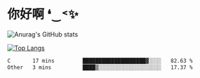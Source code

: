 # 你好啊 ❛‿˂✨

![Anurag's GitHub stats](https://github-readme-stats.vercel.app/api?username=ZombieFly&count_private=true&show_icons=true)

[![Top Langs](https://github-readme-stats.vercel.app/api/top-langs/?username=ZombieFly&layout=compact&count_private=true&hide=Ruby,makefile)](https://github.com/anuraghazra/github-readme-stats)

<!--START_SECTION:waka-->

```txt
C       17 mins         ████████████████████▓░░░░   82.63 %
Other   3 mins          ████▒░░░░░░░░░░░░░░░░░░░░   17.37 %
```

<!--END_SECTION:waka-->
